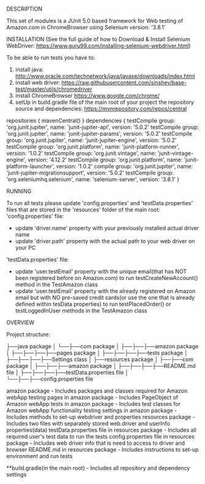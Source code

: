 DESCRIPTION

This set of modules is a JUnit 5.0 based framework for Web testing of Amazon.com in ChromeBrowser using Selenium version: '3.8.1'

INSTALLATION
(See the full guide of how to Download & Install Selenium WebDriver: https://www.guru99.com/installing-selenium-webdriver.html)

To be able to run tests you have to:
1. install java:
http://www.oracle.com/technetwork/java/javase/downloads/index.html
2. install web driver:
https://raw.githubusercontent.com/sinshev/base-test/master/utils/chromedriver
3. install ChromeBrowser
https://www.google.com/chrome/
4. setUp in build.gradle file of the main root of your project the repository source and dependencies:
https://mvnrepository.com/repos/central

repositories {
    mavenCentral()
    }
dependencies {
    testCompile group: 'org.junit.jupiter', name: 'junit-jupiter-api', version: '5.0.2'
    testCompile group: 'org.junit.jupiter', name: 'junit-jupiter-params', version: '5.0.2'
    testCompile group: 'org.junit.jupiter', name: 'junit-jupiter-engine', version: '5.0.2'
    testCompile group: 'org.junit.platform', name: 'junit-platform-runner', version: '1.0.2'
    testCompile group: 'org.junit.vintage', name: 'junit-vintage-engine', version: '4.12.2'
    testCompile group: 'org.junit.platform', name: 'junit-platform-launcher', version: '1.0.2'
    compile group: 'org.junit.jupiter', name: 'junit-jupiter-migrationsupport', version: '5.0.2'
    testCompile group: 'org.seleniumhq.selenium', name: 'selenium-server', version: '3.8.1'
}

RUNNING

To run all tests please update 'config.properties' and 'testData.properties' files that are stored in the 'resources' folder of the main root:
'config.properties' file:
- update 'driver.name' property with your previously installed actual driver name
- update 'driver.path' property with the actual path to your web driver on your PC

'testData.properties' file:
- update 'user.testEmail' property with the unique email(that has NOT been registered before on Amazon.com) to run 
testCreateNewAccount() method in the TestAmazon class
- update 'user.testEmail' property with the already registered on Amazon email but with NO pre-saved credit cards(or use the one that is already defined within tesData properties) 
to run testPlacedOrder() or testLoggedInUser methods in the TestAmazon class

OVERVIEW

Project structure:

├──java package
│
└──├──com package
│
├──├──├──amazon package
│
├──├──├──├──pages package
│
├──├──├──├──tests package
│
├──├──├──├──Settings class
│
├──resources package
│
├──├──com package
│
├──├──├──amazon package
│
├──├──├──├──README.md file
│
├──├──├──├──testData.properties file
│
└──├──├──config.properties file

amazon package - Includes packages and classes required for Amazon webApp testing
pages in amazon package - Includes PageObject of Amazon webApp
tests in amazon package - Includes test classes for Amazon webApp functionality testing
settings in amazon package - Includes methods to set-up webdriver and properties
resources package - Includes two files with separately stored web.driver and userInfo properties(data)
testData.properties file in resources package - Includes all required user's test data to run the tests 
config.properties file in resources package - Includes web driver info that is need to access to driver and browser
README.md in resources package - Includes instructions to set-up environment and run tests

**build.gradle(in the main root) - Includes all repository and dependency settings



